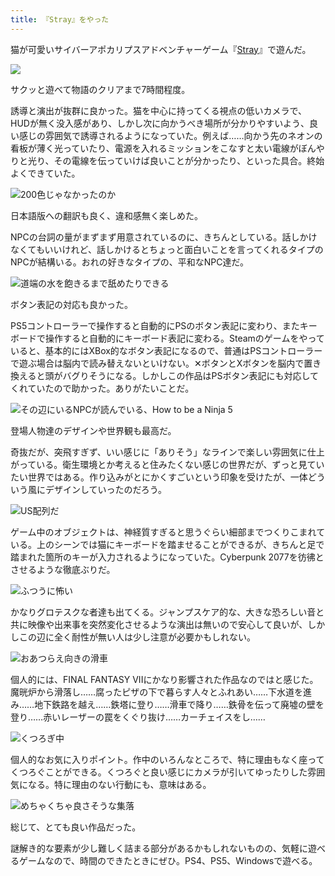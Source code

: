 ```yaml
---
title: 『Stray』をやった
---
```

猫が可愛いサイバーアポカリプスアドベンチャーゲーム『[Stray](https://store.steampowered.com/app/1332010/Stray/?l=japanese)』で遊んだ。

![](https://lh3.googleusercontent.com/OqFa9tRlK5pgvyVIpll1j4BRIzCH-UX92DsX1NXYOQ_agfGWyvmPbj9UvM7_q9UY0PYYat9b1jLxEXGYOyJDwMt_LHShOGuLnN8T1f3DbACd0zSjgSqmyiTgTz0vdql-lkx4d5XozayzvFfNMfLGMiU4I_O0lChgwTPtswETFWHLRe6Pm-oP4SZ806lYjQ)

サクッと遊べて物語のクリアまで7時間程度。

誘導と演出が抜群に良かった。猫を中心に持ってくる視点の低いカメラで、HUDが無く没入感があり、しかし次に向かうべき場所が分かりやすいよう、良い感じの雰囲気で誘導されるようになっていた。例えば……向かう先のネオンの看板が薄く光っていたり、電源を入れるミッションをこなすと太い電線がぼんやりと光り、その電線を伝っていけば良いことが分かったり、といった具合。終始よくできていた。

![](https://lh6.googleusercontent.com/7erFxyq2K0ncS7hb0yvRdpgiCFkuKqkjIj56YrhtY9kPvPdsTp2gavvQZId-j7BzLzzvYjK8BrByHu4dtdzi00GuOKnhCJgjkKJxO24AcrGerRKwcMM7ULqvSs8DeTOoqY7bzt2auk0hPaPbSuI3EWEMZuElQU96NsEahbYt6_rZi32te1dwPin8D4g68g "200色じゃなかったのか")

日本語版への翻訳も良く、違和感無く楽しめた。

NPCの台詞の量がまずまず用意されているのに、きちんとしている。話しかけなくてもいいけれど、話しかけるとちょっと面白いことを言ってくれるタイプのNPCが結構いる。おれの好きなタイプの、平和なNPC達だ。

![](https://lh4.googleusercontent.com/tJ8kJ38XgyJVdX0lELdcp6myW8LXuRKmE-d83EBZUz0BsynixcO3x-M6fczQrj3HBdSMDDvcvZreXEedW-B2NVdhGBkTP0GAsP8UoDiponVChvbDtBLyVzZf7bzyN49tiOb0GPzwu2iL00D6EdIjFcQo-0HvsftmdwueWZ-OnTWTYj0pdz3n_4q0c1duDQ "道端の水を飽きるまで舐めたりできる")

ボタン表記の対応も良かった。

PS5コントローラーで操作すると自動的にPSのボタン表記に変わり、またキーボードで操作すると自動的にキーボード表記に変わる。Steamのゲームをやっていると、基本的にはXBox的なボタン表記になるので、普通はPSコントローラーで遊ぶ場合は脳内で読み替えないといけない。✕ボタンとXボタンを脳内で置き換えると頭がバグりそうになる。しかしこの作品はPSボタン表記にも対応してくれていたので助かった。ありがたいことだ。

![](https://lh4.googleusercontent.com/FCZnxad6qiMSxARFxvxB_A2yKh2ogm0j0MJqnVSF0bcSMSs83PexcoDrfdJBsloOSKMqh0pEYO-iGq8Nt9YYBSU-IFsB0E0g8XfWGwl4pzN3aX__RNBKPfYVye4c-rVv-wWT6TJelSONX85ZTqVkzUCskEnXNePrCA2asRHxsvYMgUGjLNOKmhyJFlMqoA "その辺にいるNPCが読んでいる、How to be a Ninja 5")

登場人物達のデザインや世界観も最高だ。

奇抜だが、突飛すぎず、いい感じに「ありそう」なラインで楽しい雰囲気に仕上がっている。衛生環境とか考えると住みたくない感じの世界だが、ずっと見ていたい世界ではある。作り込みがとにかくすごいという印象を受けたが、一体どういう風にデザインしていったのだろう。

![](https://lh5.googleusercontent.com/XagAl3mOHxB9LS0ACipD1_3HxgD4vfv_Xz3g79hhyEV4W9JXb8Bq8roxO1rqZpOn5R2ecD72fMVU0DP2bDJL8EPDsKFx_YyhH5L3fuifbwbYjlZ6KupUXzidiqQzlT6rsmiAooo8zCSm9Dv9nFNIgbhEhB7PDdnSl4uVgU84Cct1xfrawI8hzJzH-xObIw "US配列だ")

ゲーム中のオブジェクトは、神経質すぎると思うぐらい細部までつくりこまれている。上のシーンでは猫にキーボードを踏ませることができるが、きちんと足で踏まれた箇所のキーが入力されるようになっていた。Cyberpunk 2077を彷彿とさせるような徹底ぶりだ。

![](https://lh5.googleusercontent.com/yETt-hPun1idEtr23PprHt7k_T3lpz-2BqmcWt0Z9wsqaaV6soyT5R_-bZyG0eRryu_UVW5qBFafJb8qLREAlVPHqf0lwCvDMGJUsCx0AJbG7JSUEAnnmbBdf_9wxbNb_kio24vhG9vPONf9OWaQGqlpgNgaVUN7FbQdlL6sH18IOgGqSpm8c6Vpulalqw "ふつうに怖い")

かなりグロテスクな者達も出てくる。ジャンプスケア的な、大きな恐ろしい音と共に映像や出来事を突然変化させるような演出は無いので安心して良いが、しかしこの辺に全く耐性が無い人は少し注意が必要かもしれない。

![](https://lh4.googleusercontent.com/ZfxZq_H-rsmH1f0FnFhcGAn4ajSBMu94rgXGRkV8L9Le1h74BWsep_ASFN-GPG5jKVC1qtw-m1jeZKLQMwH5f-CBcDkLVzGs4bNKLXY_NBy02NpEj2QxJAqjRHAtDnFT1sOW13j0AAbt1SsMPrQnquk7eBReoiXH-BkhtXyLahhRWinxbJANuDFnfUZXkA "おあつらえ向きの滑車")

個人的には、FINAL FANTASY VIIにかなり影響された作品なのではと感じた。魔晄炉から滑落し……腐ったピザの下で暮らす人々とふれあい……下水道を進み……地下鉄路を越え……鉄塔に登り……滑車で降り……鉄骨を伝って廃墟の壁を登り……赤いレーザーの罠をくぐり抜け……カーチェイスをし……

![](https://lh4.googleusercontent.com/DyzwFFERrDp1A15W-b4639hQFVcIT1JkRJ5-4lC6btTsBg04-3uUyhH3IcFTlxWojWzKR0J1NnzuYE3uSbS5dtxnMMslL0gwGQuGaeE6MBUPQidWSsmY-EgR5CfA9rJ0wM8yLcCysQVMgH3yBOCBGxDP-9aHwwmnhup1y_Uq14RH6f5S2GVbqJMGuCU3Xw "くつろぎ中")

個人的なお気に入りポイント。作中のいろんなところで、特に理由もなく座ってくつろぐことができる。くつろぐと良い感じにカメラが引いてゆったりした雰囲気になる。特に理由のない行動にも、意味はある。

![](https://lh6.googleusercontent.com/vxkpQVlcr8C80s3EJWdJyKLh8doVD2cxFmxNN2QTWVh_QznXaFXq42NCTB5It1cDP2oQEXwLY3rclCQ3HYmsDJBDWMVA7TOxO0xkjImSLcy0zseboohn9dP8rVMtKdjpZC4-bdUc5RJzlS0K-FdsounncUqT5oXJQACUIaW8p3qh_9AaSVCUjqx3clkdDA "めちゃくちゃ良さそうな集落")

総じて、とても良い作品だった。

謎解き的な要素が少し難しく詰まる部分があるかもしれないものの、気軽に遊べるゲームなので、時間のできたときにぜひ。PS4、PS5、Windowsで遊べる。
